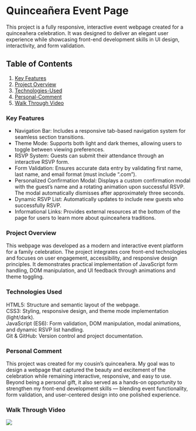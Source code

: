 # Quinceañera Event Page 
This project is a fully responsive, interactive event webpage created for a quinceañera celebration. It was designed to deliver an elegant user experience while showcasing front-end development skills in UI design, interactivity, and form validation.

## Table of Contents

1. [Key Features](#Key-Features)
2. [Project Overview](#Project-Overview)
3. [Technologies-Used](#Technologies-Used)
4. [Personal-Comment](#Personal-Comment)
5. [Walk Through Video](#Walk-Through-Video)

### Key Features
- Navigation Bar: Includes a responsive tab-based navigation system for seamless section transitions.
- Theme Mode: Supports both light and dark themes, allowing users to toggle between viewing preferences.
- RSVP System: Guests can submit their attendance through an interactive RSVP form.
- Form Validation: Ensures accurate data entry by validating first name, last name, and email format (must include “.com”).
- Personalized Confirmation Modal: Displays a custom confirmation modal with the guest’s name and a rotating animation upon successful RSVP. The modal automatically dismisses after approximately three seconds.
- Dynamic RSVP List: Automatically updates to include new guests who successfully RSVP.
- Informational Links: Provides external resources at the bottom of the page for users to learn more about quinceañera traditions.

### Project Overview
This webpage was developed as a modern and interactive event platform for a family celebration. The project integrates core front-end technologies and focuses on user engagement, accessibility, and responsive design principles. It demonstrates practical implementation of JavaScript form handling, DOM manipulation, and UI feedback through animations and theme toggling.

### Technologies Used
HTML5: Structure and semantic layout of the webpage. <br>
CSS3: Styling, responsive design, and theme mode implementation (light/dark).<br>
JavaScript (ES6): Form validation, DOM manipulation, modal animations, and dynamic RSVP list handling. <br>
Git & GitHub: Version control and project documentation. <br>

### Personal Comment
This project was created for my cousin’s quinceañera. My goal was to design a webpage that captured the beauty and excitement of the celebration while remaining interactive, responsive, and easy to use. Beyond being a personal gift, it also served as a hands-on opportunity to strengthen my front-end development skills — blending event functionality, form validation, and user-centered design into one polished experience.

### Walk Through Video
<div>
    <a href="https://www.loom.com/share/db22c74ce1be405f80a4b03406055be5">
    </a>
    <a href="https://www.loom.com/share/db22c74ce1be405f80a4b03406055be5">
      <img style="max-width:300px;" src="https://cdn.loom.com/sessions/thumbnails/db22c74ce1be405f80a4b03406055be5-dc7b1f8c32ad4d49-full-play.gif">
    </a>
  </div>
